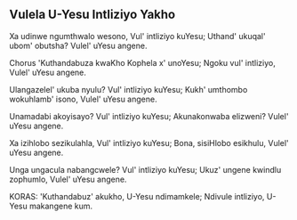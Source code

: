 ## Vulela U-Yesu Intliziyo Yakho

Xa udinwe ngumthwalo wesono, Vul' intliziyo kuYesu;
Uthand' ukuqal' ubom' obutsha? Vulel' uYesu angene.

Chorus
'Kuthandabuza kwaKho Kophela x' unoYesu;
Ngoku vul' intliziyo, Vulel' uYesu angene.

Ulangazelel' ukuba nyulu? Vul' intliziyo kuYesu;
Kukh' umthombo wokuhlamb' isono, Vulel' uYesu angene.

Unamadabi akoyisayo? Vul' intliziyo kuYesu;
Akunakonwaba elizweni? Vulel' uYesu angene.

Xa izihlobo sezikulahla, Vul' intliziyo kuYesu;
Bona, sisiHlobo esikhulu, Vulel' uYesu angene.

Unga ungacula nabangcwele? Vul' intliziyo kuYesu;
Ukuz' ungene kwindlu zophumlo, Vulel' uYesu angene.

KORAS:
'Kuthandabuz' akukho, U-Yesu ndimamkele;
Ndivule intliziyo, U-Yesu makangene kum.


